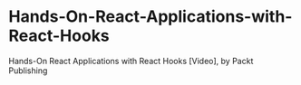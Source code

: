 # Hands-On-React-Applications-with-React-Hooks
Hands-On React Applications with React Hooks [Video], by Packt Publishing
